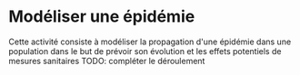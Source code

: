 # Modéliser une épidémie
Cette activité consiste à modéliser la propagation d'une épidémie dans une population dans le but de prévoir son évolution et les effets potentiels de mesures sanitaires
TODO: compléter le déroulement